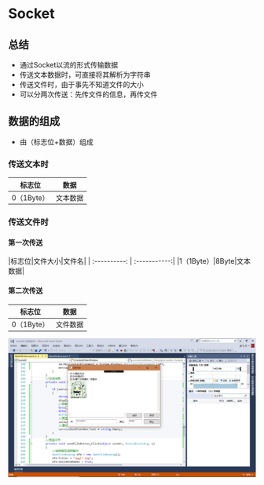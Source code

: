 # Socket
## 总结
* 通过Socket以流的形式传输数据
* 传送文本数据时，可直接将其解析为字符串
* 传送文件时，由于事先不知道文件的大小
* 可以分两次传送：先传文件的信息，再传文件
## 数据的组成
* 由（标志位+数据）组成
### 传送文本时
|标志位|数据|
| :----------: | :-----------:|
| 0（1Byte）| 文本数据 |
### 传送文件时
#### 第一次传送
|标志位|文件大小|文件名|
| :----------: | :-----------:|
|1（1Byte）|8Byte|文本数据|
#### 第二次传送
|标志位|数据|
| :----------: | :-----------:|
|0（1Byte）|文件数据 |
![image](https://github.com/Foggydays/Socket/blob/master/Image/%E5%B1%8F%E5%B9%95%E6%88%AA%E5%9B%BE(6).png)
